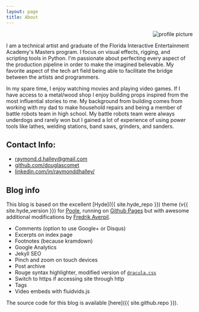 ```yaml
---
layout: page
title: About
---
```


<div style="text-align: right;">
  <img src="https://douglascomet.github.io/blog/images/Doug Halley.jpg" alt="profile picture">
</div>

I am a technical artist and graduate of the Florida Interactive Entertainment Academy's Masters program. I focus on visual effects, rigging, and scripting tools in Python. I'm passionate about perfecting every aspect of the production pipeline in order to make the imagined believable. My favorite aspect of the tech art field being able to facilitate the bridge between the artists and programmers.

In my spare time, I enjoy watching movies and playing video games. If I have access to a metal/wood shop I enjoy building props inspired from the most influential stories to me. My background from building comes from working with my dad to make household repairs and being a member of battle robots team in high school. My battle robots team were always underdogs and rarely won but I gained a lot of experience of using power tools like lathes, welding stations, band saws, grinders, and sanders.

## Contact Info:

* raymond.d.halley@gmail.com
* [github.com/douglascomet](https://github.com/douglascomet)
* [linkedin.com/in/raymonddhalley/](https://linkedin.com/in/raymonddhalley/)

## Blog info

This blog is based on the excellent [Hyde]({{ site.hyde_repo }}) theme (v{{ site.hyde_version }}) for [Poole](http://getpoole.com), running on [Github Pages](https://pages.github.com) but with awesome additional modifications by [Fredrik Averpil](https://fredrikaverpil.github.io/).

* Comments (option to use Google+ or Disqus)
* Excerpts on index page
* Footnotes (because kramdown)
* Google Analytics
* Jekyll SEO
* Pinch and zoom on touch devices
* Post archive
* Rouge syntax highlighter, modified version of [`dracula.css`](https://github.com/dracula/pygments)
* Switch to https if accessing site through http
* Tags
* Video embeds with fluidvids.js

The source code for this blog is available [here]({{ site.github.repo }}).
